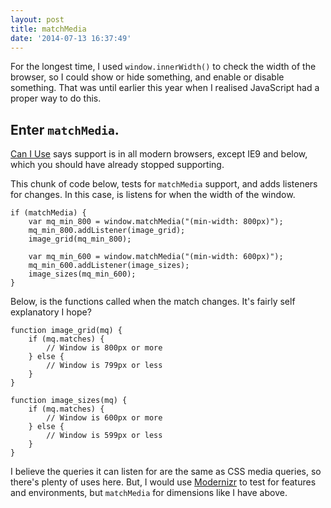 ```yaml
---
layout: post
title: matchMedia
date: '2014-07-13 16:37:49'
---
```


For the longest time, I used `window.innerWidth()` to check the width of the browser, so I could show or hide something, and enable or disable something. That was until earlier this year when I realised JavaScript had a proper way to do this.

## Enter `matchMedia`.

[Can I Use](http://beta.caniuse.com/#feat=matchmedia) says support is in all modern browsers, except IE9 and below, which you should have already stopped supporting.

This chunk of code below, tests for `matchMedia` support, and adds listeners for changes. In this case, is listens for when the width of the window.

```language-javascript
if (matchMedia) {
    var mq_min_800 = window.matchMedia("(min-width: 800px)");
    mq_min_800.addListener(image_grid);
    image_grid(mq_min_800);

    var mq_min_600 = window.matchMedia("(min-width: 600px)");
    mq_min_600.addListener(image_sizes);
    image_sizes(mq_min_600);
}
```

Below, is the functions called when the match changes. It's fairly self explanatory I hope?

```language-javascript
function image_grid(mq) {
    if (mq.matches) {
        // Window is 800px or more
    } else {
        // Window is 799px or less
    }
}

function image_sizes(mq) {
    if (mq.matches) {
        // Window is 600px or more
    } else {
        // Window is 599px or less
    }
}
```

I believe the queries it can listen for are the same as CSS media queries, so there's plenty of uses here. But, I would use [Modernizr](http://modernizr.com/) to test for features and environments, but `matchMedia` for dimensions like I have above.